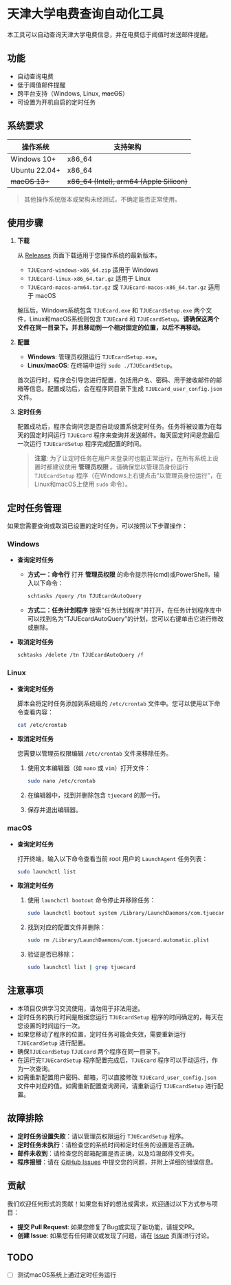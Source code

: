 # 天津大学电费查询自动化工具

本工具可以自动查询天津大学电费信息，并在电费低于阈值时发送邮件提醒。

## 功能

- 自动查询电费
- 低于阈值邮件提醒
- 跨平台支持（Windows, Linux, ~~macOS~~）
- 可设置为开机自启的定时任务

## 系统要求

| 操作系统          | 支持架构                                      |
|---------------|-------------------------------------------|
| Windows 10+   | x86_64                                    |
| Ubuntu 22.04+ | x86_64                                    |
| ~~macOS 13+~~ | ~~x86_64 (Intel), arm64 (Apple Silicon)~~ |

> 其他操作系统版本或架构未经测试，不确定能否正常使用。

## 使用步骤

1. **下载**

   从 [Releases](https://github.com/bbbugg/TJUEcard/releases) 页面下载适用于您操作系统的最新版本。
    - `TJUEcard-windows-x86_64.zip` 适用于 Windows
    - `TJUEcard-linux-x86_64.tar.gz` 适用于 Linux
    - `TJUEcard-macos-arm64.tar.gz` 或 `TJUEcard-macos-x86_64.tar.gz` 适用于 macOS

   解压后，Windows系统包含 `TJUEcard.exe` 和 `TJUEcardSetup.exe` 两个文件，Linux和macOS系统则包含 `TJUEcard` 和
   `TJUEcardSetup`。**请确保这两个文件在同一目录下。并且移动到一个相对固定的位置，以后不再移动。**

2. **配置**

    - **Windows**: 管理员权限运行 `TJUEcardSetup.exe`。
    - **Linux/macOS**: 在终端中运行 `sudo ./TJUEcardSetup`。

   首次运行时，程序会引导您进行配置，包括用户名、密码、用于接收邮件的邮箱等信息。配置成功后，会在程序同目录下生成
   `TJUEcard_user_config.json` 文件。

3. **定时任务**

   配置成功后，程序会询问您是否自动设置系统定时任务。任务将被设置为在每天的固定时间运行 `TJUEcard`
   程序来查询并发送邮件。每天固定时间是您最后一次运行 `TJUEcardSetup` 程序完成配置的时间。

   > **注意**: 为了让定时任务在用户未登录时也能正常运行，在所有系统上设置时都建议使用 **管理员权限** 。请确保您以管理员身份运行
   `TJUEcardSetup` 程序（在Windows上右键点击“以管理员身份运行”，在Linux和macOS上使用 `sudo` 命令）。

## 定时任务管理

如果您需要查询或取消已设置的定时任务，可以按照以下步骤操作：

### Windows

- **查询定时任务**

    - **方式一：命令行**
      打开 **管理员权限** 的命令提示符(cmd)或PowerShell，输入以下命令：
      ```bash
      schtasks /query /tn TJUEcardAutoQuery
      ```
    - **方式二：任务计划程序**
      搜索"任务计划程序"并打开，在任务计划程序库中可以找到名为“TJUEcardAutoQuery”的计划，您可以右键单击它进行修改或删除。

- **取消定时任务**

  ```bash
  schtasks /delete /tn TJUEcardAutoQuery /f
  ```

### Linux

- **查询定时任务**

  脚本会将定时任务添加到系统级的 `/etc/crontab` 文件中。您可以使用以下命令查看内容：

  ```bash
  cat /etc/crontab
  ```

- **取消定时任务**

  您需要以管理员权限编辑 `/etc/crontab` 文件来移除任务。

    1. 使用文本编辑器（如 `nano` 或 `vim`）打开文件：

       ```bash
       sudo nano /etc/crontab
       ```

    2. 在编辑器中，找到并删除包含 `tjuecard` 的那一行。
    3. 保存并退出编辑器。

### macOS

- **查询定时任务**

  打开终端，输入以下命令查看当前 root 用户的 `LaunchAgent` 任务列表：

  ```zsh
  sudo launchctl list
  ```

- **取消定时任务**

    1. 使用 `launchctl bootout` 命令停止并移除任务：

       ```zsh
       sudo launchctl bootout system /Library/LaunchDaemons/com.tjuecard.automatic.plist
       ```

    2. 找到对应的配置文件并删除：

       ```zsh
       sudo rm /Library/LaunchDaemons/com.tjuecard.automatic.plist
       ```

    3. 验证是否已移除：

       ```zsh
       sudo launchctl list | grep tjuecard
       ```

## 注意事项

- 本项目仅供学习交流使用，请勿用于非法用途。
- 定时任务的执行时间是根据您运行 `TJUEcardSetup` 程序的时间确定的，每天在您设置的时间运行一次。
- 如果您移动了程序的位置，定时任务可能会失效，需要重新运行 `TJUEcardSetup` 进行配置。
- 确保`TJUEcardSetup` `TJUEcard` 两个程序在同一目录下。
- 在运行完`TJUEcardSetup` 程序配置完成后，`TJUEcard` 程序可以手动运行，作为一次查询。
- 如需重新配置用户密码、邮箱，可以直接修改 `TJUEcard_user_config.json` 文件中对应的值。如需重新配置查询房间，请重新运行
  `TJUEcardSetup` 进行配置。

## 故障排除

- **定时任务设置失败**：请以管理员权限运行 `TJUEcardSetup` 程序。
- **定时任务未执行**：请检查您的系统时间和定时任务的设置是否正确。
- **邮件未收到**：请检查您的邮箱配置是否正确，以及垃圾邮件文件夹。
- **程序报错**：请在 [GitHub Issues](https://github.com/bbbugg/TJUEcard/issues) 中提交您的问题，并附上详细的错误信息。

## 贡献

我们欢迎任何形式的贡献！如果您有好的想法或需求，欢迎通过以下方式参与项目：

- **提交 Pull Request**: 如果您修复了Bug或实现了新功能，请提交PR。
- **创建 Issue**: 如果您有任何建议或发现了问题，请在 [Issue](https://github.com/bbbugg/TJUEcard/issues) 页面进行讨论。

## TODO

- [ ] 测试macOS系统上通过定时任务运行
